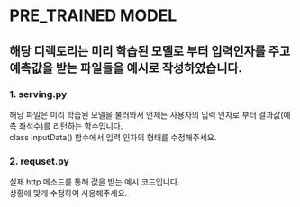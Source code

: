 # PRE_TRAINED MODEL 
## 해당 디렉토리는 미리 학습된 모델로 부터 입력인자를 주고 예측값을 받는 파일들을 예시로 작성하였습니다.   
    

### 1. serving.py   
해당 파일은 미리 학습된 모델을 불러와서 언제든 사용자의 입력 인자로 부터 결과값(예측 좌석수)를 리턴하는 함수입니다.    
class InputData() 함수에서 입력 인자의 형태를 수정해주세요.    
    

### 2. requset.py
실제 http 메소드를 통해 값을 받는 예시 코드입니다.   
상황에 맞게 수정하여 사용해주세요.
